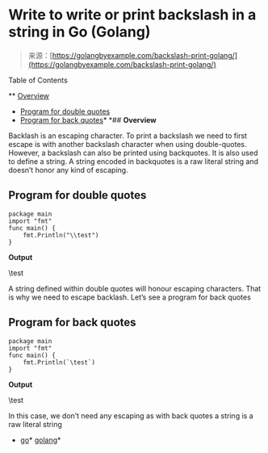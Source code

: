 <!--yml
category: 未分类
date: 2024-10-13 06:35:09
-->

# Write to write or print backslash in a string in Go (Golang)

> 来源：[https://golangbyexample.com/backslash-print-golang/](https://golangbyexample.com/backslash-print-golang/)

Table of Contents

 **   [Overview](#Overview "Overview")
*   [Program for double quotes](#Program_for_double_quotes "Program for double quotes")
*   [Program for back quotes](#Program_for_back_quotes "Program for back quotes")*  *## **Overview**

Backlash is an escaping character. To print a backslash we need to first escape is with another backslash character when using double-quotes. However, a backslash can also be printed using backquotes. It is also used to define a string. A string encoded in backquotes is a raw literal string and doesn’t honor any kind of escaping.

## **Program for double quotes**

```
package main
import "fmt"
func main() {
    fmt.Println("\\test")
}
```

**Output**

\test

A string defined within double quotes will honour escaping characters. That is why we need to escape backlash. Let’s see a program for back quotes

## **Program for back quotes**

```
package main
import "fmt"
func main() {
    fmt.Println(`\test`)
}
```

**Output**

\test

In this case, we don’t need any escaping as with back quotes a string is a raw literal string

*   [go](https://golangbyexample.com/tag/go/)*   [golang](https://golangbyexample.com/tag/golang/)*